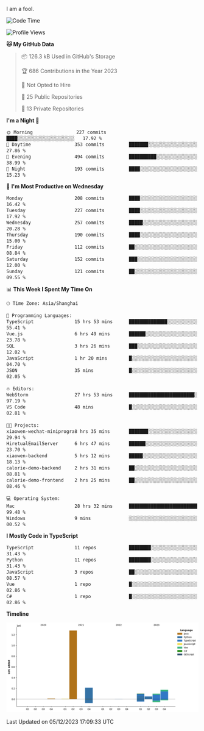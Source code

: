 I am a fool.

<!--START_SECTION:waka-->
![Code Time](http://img.shields.io/badge/Code%20Time-965%20hrs%2016%20mins-blue)

![Profile Views](http://img.shields.io/badge/Profile%20Views-0-blue)

**🐱 My GitHub Data** 

> 📦 126.3 kB Used in GitHub's Storage 
 > 
> 🏆 686 Contributions in the Year 2023
 > 
> 🚫 Not Opted to Hire
 > 
> 📜 25 Public Repositories 
 > 
> 🔑 13 Private Repositories 
 > 
**I'm a Night 🦉** 

```text
🌞 Morning                227 commits         ████░░░░░░░░░░░░░░░░░░░░░   17.92 % 
🌆 Daytime                353 commits         ███████░░░░░░░░░░░░░░░░░░   27.86 % 
🌃 Evening                494 commits         ██████████░░░░░░░░░░░░░░░   38.99 % 
🌙 Night                  193 commits         ████░░░░░░░░░░░░░░░░░░░░░   15.23 % 
```
📅 **I'm Most Productive on Wednesday** 

```text
Monday                   208 commits         ████░░░░░░░░░░░░░░░░░░░░░   16.42 % 
Tuesday                  227 commits         ████░░░░░░░░░░░░░░░░░░░░░   17.92 % 
Wednesday                257 commits         █████░░░░░░░░░░░░░░░░░░░░   20.28 % 
Thursday                 190 commits         ████░░░░░░░░░░░░░░░░░░░░░   15.00 % 
Friday                   112 commits         ██░░░░░░░░░░░░░░░░░░░░░░░   08.84 % 
Saturday                 152 commits         ███░░░░░░░░░░░░░░░░░░░░░░   12.00 % 
Sunday                   121 commits         ██░░░░░░░░░░░░░░░░░░░░░░░   09.55 % 
```


📊 **This Week I Spent My Time On** 

```text
🕑︎ Time Zone: Asia/Shanghai

💬 Programming Languages: 
TypeScript               15 hrs 53 mins      ██████████████░░░░░░░░░░░   55.41 % 
Vue.js                   6 hrs 49 mins       ██████░░░░░░░░░░░░░░░░░░░   23.78 % 
SQL                      3 hrs 26 mins       ███░░░░░░░░░░░░░░░░░░░░░░   12.02 % 
JavaScript               1 hr 20 mins        █░░░░░░░░░░░░░░░░░░░░░░░░   04.70 % 
JSON                     35 mins             █░░░░░░░░░░░░░░░░░░░░░░░░   02.05 % 

🔥 Editors: 
WebStorm                 27 hrs 53 mins      ████████████████████████░   97.19 % 
VS Code                  48 mins             █░░░░░░░░░░░░░░░░░░░░░░░░   02.81 % 

🐱‍💻 Projects: 
xiaowen-wechat-miniprogra8 hrs 35 mins       ███████░░░░░░░░░░░░░░░░░░   29.94 % 
HiretualEmailServer      6 hrs 47 mins       ██████░░░░░░░░░░░░░░░░░░░   23.70 % 
xiaowen-backend          5 hrs 12 mins       █████░░░░░░░░░░░░░░░░░░░░   18.13 % 
calorie-demo-backend     2 hrs 31 mins       ██░░░░░░░░░░░░░░░░░░░░░░░   08.81 % 
calorie-demo-frontend    2 hrs 25 mins       ██░░░░░░░░░░░░░░░░░░░░░░░   08.46 % 

💻 Operating System: 
Mac                      28 hrs 32 mins      █████████████████████████   99.48 % 
Windows                  9 mins              ░░░░░░░░░░░░░░░░░░░░░░░░░   00.52 % 
```

**I Mostly Code in TypeScript** 

```text
TypeScript               11 repos            ████████░░░░░░░░░░░░░░░░░   31.43 % 
Python                   11 repos            ████████░░░░░░░░░░░░░░░░░   31.43 % 
JavaScript               3 repos             ██░░░░░░░░░░░░░░░░░░░░░░░   08.57 % 
Vue                      1 repo              █░░░░░░░░░░░░░░░░░░░░░░░░   02.86 % 
C#                       1 repo              █░░░░░░░░░░░░░░░░░░░░░░░░   02.86 % 
```



**Timeline**

![Lines of Code chart](https://raw.githubusercontent.com/VeejaLiu/VeejaLiu/master/assets/bar_graph.png)


 Last Updated on 05/12/2023 17:09:33 UTC
<!--END_SECTION:waka-->
